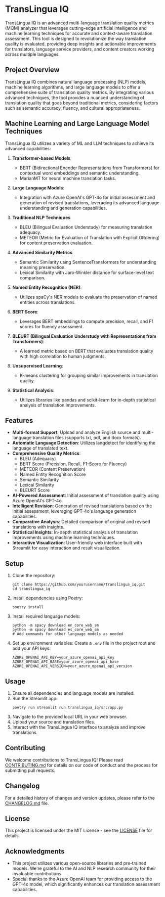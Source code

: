 # TransLingua IQ

TransLingua IQ is an advanced multi-language translation quality metrics (MQM) analyzer that leverages cutting-edge artificial intelligence and machine learning techniques for accurate and context-aware translation assessment. This tool is designed to revolutionize the way translation quality is evaluated, providing deep insights and actionable improvements for translators, language service providers, and content creators working across multiple languages.

## Project Overview

TransLingua IQ combines natural language processing (NLP) models, machine learning algorithms, and large language models to offer a comprehensive suite of translation quality metrics. By integrating various advanced techniques, the tool provides a nuanced understanding of translation quality that goes beyond traditional metrics, considering factors such as semantic accuracy, fluency, and cultural appropriateness.

## Machine Learning and Large Language Model Techniques

TransLingua IQ utilizes a variety of ML and LLM techniques to achieve its advanced capabilities:

1. **Transformer-based Models**:

   - BERT (Bidirectional Encoder Representations from Transformers) for contextual word embeddings and semantic understanding.
   - MarianMT for neural machine translation tasks.
2. **Large Language Models**:

   - Integration with Azure OpenAI's GPT-4o for initial assessment and generation of revised translations, leveraging its advanced language understanding and generation capabilities.
3. **Traditional NLP Techniques**:

   - BLEU (Bilingual Evaluation Understudy) for measuring translation adequacy.
   - METEOR (Metric for Evaluation of Translation with Explicit ORdering) for content preservation evaluation.
4. **Advanced Similarity Metrics**:

   - Semantic Similarity using SentenceTransformers for understanding meaning preservation.
   - Lexical Similarity with Jaro-Winkler distance for surface-level text comparison.
5. **Named Entity Recognition (NER)**:

   - Utilizes spaCy's NER models to evaluate the preservation of named entities across translations.
6. **BERT Score**:

   - Leverages BERT embeddings to compute precision, recall, and F1 scores for fluency assessment.
7. **BLEURT (Bilingual Evaluation Understudy with Representations from Transformers)**:

   - A learned metric based on BERT that evaluates translation quality with high correlation to human judgments.
8. **Unsupervised Learning**:

   - K-means clustering for grouping similar improvements in translation quality.
9. **Statistical Analysis**:

   - Utilizes libraries like pandas and scikit-learn for in-depth statistical analysis of translation improvements.

## Features

- **Multi-format Support**: Upload and analyze English source and multi-language translation files (supports txt, pdf, and docx formats).
- **Automatic Language Detection**: Utilizes langdetect for identifying the language of translated text.
- **Comprehensive Quality Metrics**:
  - BLEU (Adequacy)
  - BERT Score (Precision, Recall, F1-Score for Fluency)
  - METEOR (Content Preservation)
  - Named Entity Recognition Score
  - Semantic Similarity
  - Lexical Similarity
  - BLEURT Score
- **AI-Powered Assessment**: Initial assessment of translation quality using Azure OpenAI's GPT-4o.
- **Intelligent Revision**: Generation of revised translations based on the initial assessment, leveraging GPT-4o's language generation capabilities.
- **Comparative Analysis**: Detailed comparison of original and revised translations with insights.
- **Statistical Insights**: In-depth statistical analysis of translation improvements using machine learning techniques.
- **Interactive Visualization**: User-friendly web interface built with Streamlit for easy interaction and result visualization.

## Setup

1. Clone the repository:

   ```
   git clone https://github.com/yourusername/translingua_iq.git
   cd translingua_iq
   ```
2. Install dependencies using Poetry:

   ```
   poetry install
   ```
3. Install required language models:

   ```
   python -m spacy download en_core_web_sm
   python -m spacy download es_core_web_sm
   # Add commands for other language models as needed
   ```
4. Set up environment variables:
   Create a `.env` file in the project root and add your API keys:

   ```
   AZURE_OPENAI_API_KEY=your_azure_openai_api_key
   AZURE_OPENAI_API_BASE=your_azure_openai_api_base
   AZURE_OPENAI_API_VERSION=your_azure_openai_api_version
   ```

## Usage

1. Ensure all dependencies and language models are installed.
2. Run the Streamlit app:
   ```
   poetry run streamlit run translingua_iq/src/app.py
   ```
3. Navigate to the provided local URL in your web browser.
4. Upload your source and translation files.
5. Interact with the TransLingua IQ interface to analyze and improve translations.

## Contributing

We welcome contributions to TransLingua IQ! Please read [CONTRIBUTING.md](CONTRIBUTING.md) for details on our code of conduct and the process for submitting pull requests.

## Changelog

For a detailed history of changes and version updates, please refer to the [CHANGELOG.md](CHANGELOG.md) file.

## License

This project is licensed under the MIT License - see the [LICENSE](LICENSE) file for details.

## Acknowledgments

- This project utilizes various open-source libraries and pre-trained models. We're grateful to the AI and NLP research community for their invaluable contributions.
- Special thanks to the Azure OpenAI team for providing access to the GPT-4o model, which significantly enhances our translation assessment capabilities.
